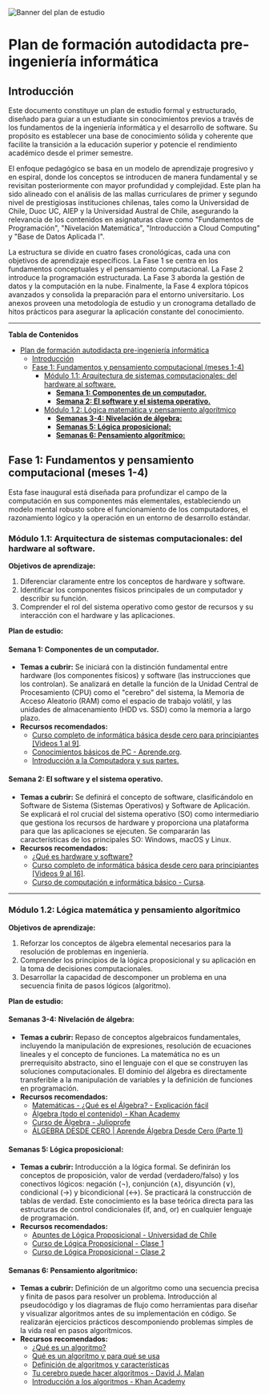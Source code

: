 ![Banner del plan de estudio](https://i.imgur.com/wKYTVLw.jpeg)

# Plan de formación autodidacta pre-ingeniería informática

## Introducción

Este documento constituye un plan de estudio formal y estructurado, diseñado para guiar a un estudiante sin conocimientos previos a través de los fundamentos de la ingeniería informática y el desarrollo de software. Su propósito es establecer una base de conocimiento sólida y coherente que facilite la transición a la educación superior y potencie el rendimiento académico desde el primer semestre.

El enfoque pedagógico se basa en un modelo de aprendizaje progresivo y en espiral, donde los conceptos se introducen de manera fundamental y se revisitan posteriormente con mayor profundidad y complejidad. Este plan ha sido alineado con el análisis de las mallas curriculares de primer y segundo nivel de prestigiosas instituciones chilenas, tales como la Universidad de Chile, Duoc UC, AIEP y la Universidad Austral de Chile, asegurando la relevancia de los contenidos en asignaturas clave como "Fundamentos de Programación", "Nivelación Matemática", "Introducción a Cloud Computing" y "Base de Datos Aplicada I".

La estructura se divide en cuatro fases cronológicas, cada una con objetivos de aprendizaje específicos. La Fase 1 se centra en los fundamentos conceptuales y el pensamiento computacional. La Fase 2 introduce la programación estructurada. La Fase 3 aborda la gestión de datos y la computación en la nube. Finalmente, la Fase 4 explora tópicos avanzados y consolida la preparación para el entorno universitario. Los anexos proveen una metodología de estudio y un cronograma detallado de hitos prácticos para asegurar la aplicación constante del conocimiento.

---

**Tabla de Contenidos**
- [Plan de formación autodidacta pre-ingeniería informática](#plan-de-formación-autodidacta-pre-ingeniería-informática)
  - [Introducción](#introducción)
  - [Fase 1: Fundamentos y pensamiento computacional (meses 1-4)](#fase-1-fundamentos-y-pensamiento-computacional-meses-1-4)
    - [Módulo 1.1: Arquitectura de sistemas computacionales: del hardware al software.](#módulo-11-arquitectura-de-sistemas-computacionales-del-hardware-al-software)
      - [**Semana 1: Componentes de un computador.**](#semana-1-componentes-de-un-computador)
      - [**Semana 2: El software y el sistema operativo.**](#semana-2-el-software-y-el-sistema-operativo)
    - [Módulo 1.2: Lógica matemática y pensamiento algorítmico](#módulo-12-lógica-matemática-y-pensamiento-algorítmico)
      - [**Semanas 3-4: Nivelación de álgebra:**](#semanas-3-4-nivelación-de-álgebra)
      - [**Semanas 5: Lógica proposicional:**](#semanas-5-lógica-proposicional)
      - [**Semanas 6: Pensamiento algorítmico:**](#semanas-6-pensamiento-algorítmico)


## Fase 1: Fundamentos y pensamiento computacional (meses 1-4)
Esta fase inaugural está diseñada para profundizar el campo de la computación en sus componentes más elementales, estableciendo un modelo mental robusto sobre el funcionamiento de los computadores, el razonamiento lógico y la operación en un entorno de desarrollo estándar.

### Módulo 1.1: Arquitectura de sistemas computacionales: del hardware al software.

**Objetivos de aprendizaje:**
1. Diferenciar claramente entre los conceptos de hardware y software.
2. Identificar los componentes físicos principales de un computador y describir su función.
3. Comprender el rol del sistema operativo como gestor de recursos y su interacción con el hardware y las aplicaciones.

**Plan de estudio:**

#### **Semana 1: Componentes de un computador.**
* **Temas a cubrir:** Se iniciará con la distinción fundamental entre hardware (los componentes físicos) y software (las instrucciones que los controlan). Se analizará en detalle la función de la Unidad Central de Procesamiento (CPU) como el "cerebro" del sistema, la Memoria de Acceso Aleatorio (RAM) como el espacio de trabajo volátil, y las unidades de almacenamiento (HDD vs. SSD) como la memoria a largo plazo.
*  **Recursos recomendados:**
    * [Curso completo de informática básica desde cero para principiantes \[Videos 1 al 9\]](https://www.youtube.com/playlist?list=PL2Z95CSZ1N4HLqf215jj9ZJgmWIXm7gOo).
    * [Conocimientos básicos de PC - Aprende.org](https://aprende.org/cursos/view/213).
    * [Introducción a la Computadora y sus partes.](https://cs.uns.edu.ar/materias/iocp/downloads/Clases%20Teoricas/Clase-01-Conceptos-basicos-Hardware.pdf)

#### **Semana 2: El software y el sistema operativo.**
* **Temas a cubrir:** Se definirá el concepto de software, clasificándolo en Software de Sistema (Sistemas Operativos) y Software de Aplicación. Se explicará el rol crucial del sistema operativo (SO) como intermediario que gestiona los recursos de hardware y proporciona una plataforma para que las aplicaciones se ejecuten. Se compararán las características de los principales SO: Windows, macOS y Linux.
* **Recursos recomendados:**
    * [¿Qué es hardware y software?](https://edu.gcfglobal.org/es/informatica-basica/que-es-hardware-y-software/1/)
    * [Curso completo de informática básica desde cero para principiantes \[Videos 9 al 16\]](https://www.youtube.com/playlist?list=PL2Z95CSZ1N4HLqf215jj9ZJgmWIXm7gOo).
    * [Curso de computación e informática básico - Cursa](https://cursa.app/es/curso-gratis/curso-de-computacion-e-informatica-basico-eec).


---
### Módulo 1.2: Lógica matemática y pensamiento algorítmico

**Objetivos de aprendizaje:**
1. Reforzar los conceptos de álgebra elemental necesarios para la resolución de problemas en ingeniería.
2. Comprender los principios de la lógica proposicional y su aplicación en la toma de decisiones computacionales.
3. Desarrollar la capacidad de descomponer un problema en una secuencia finita de pasos lógicos (algoritmo).


**Plan de estudio:**

#### **Semanas 3-4: Nivelación de álgebra:**
* **Temas a cubrir:** Repaso de conceptos algebraicos fundamentales, incluyendo la manipulación de expresiones, resolución de ecuaciones lineales y el concepto de funciones. La matemática no es un prerrequisito abstracto, sino el lenguaje con el que se construyen las soluciones computacionales. El dominio del álgebra es directamente transferible a la manipulación de variables y la definición de funciones en programación.
* **Recursos recomendados:**
  * [Matemáticas - ¿Qué es el Álgebra? - Explicación fácil](https://www.youtube.com/watch?v=TbBNa0kSW1A&ab_channel=SimplesMates)
  * [Álgebra (todo el contenido) - Khan Academy](https://es.khanacademy.org/math/algebra)
  * [Curso de Álgebra - Julioprofe](https://www.youtube.com/playlist?list=PLC6o1uTspYwEH261IhGF0xXhaY1EO-bST)
  * [ÁLGEBRA DESDE CERO | Aprende Álgebra Desde Cero (Parte 1)](https://www.youtube.com/watch?v=n46kqcHQ1oo&ab_channel=Algebraticos)


#### **Semanas 5: Lógica proposicional:**
* **Temas a cubrir:** Introducción a la lógica formal. Se definirán los conceptos de proposición, valor de verdad (verdadero/falso) y los conectivos lógicos: negación (¬), conjunción (∧), disyunción (∨), condicional (→) y bicondicional (↔). Se practicará la construcción de tablas de verdad. Este conocimiento es la base teórica directa para las estructuras de control condicionales (if, and, or) en cualquier lenguaje de programación.
* **Recursos recomendados:**
    * [Apuntes de Lógica Proposicional - Universidad de Chile](https://www.matematicas.ciencias.uchile.cl/juaco/section-1.html)
    * [Curso de Lógica Proposicional - Clase 1](https://www.youtube.com/watch?v=2IiOtVIixE0&ab_channel=ProfesorMarvez)
    * [Curso de Lógica Proposicional - Clase 2](https://www.youtube.com/watch?v=5OF19vhKr-I&ab_channel=ProfesorMarvez)

#### **Semanas 6: Pensamiento algorítmico:**
* **Temas a cubrir:** Definición de un algoritmo como una secuencia precisa y finita de pasos para resolver un problema. Introducción al pseudocódigo y los diagramas de flujo como herramientas para diseñar y visualizar algoritmos antes de su implementación en código. Se realizarán ejercicios prácticos descomponiendo problemas simples de la vida real en pasos algorítmicos.
* **Recursos recomendados:** 
  * [¿Qué es un algoritmo?](https://www.youtube.com/watch?v=U3CGMyjzlvM&ab_channel=MagicMarkers)
  * [Qué es un algoritmo y para qué se usa](https://www.youtube.com/watch?v=EkObhToiseo&ab_channel=GCFAprendeLibre)
  * [Definición de algoritmos y características](https://www.youtube.com/watch?v=Tu9OQSff-gw&ab_channel=EstudiaConMarisol)
  * [Tu cerebro puede hacer algoritmos - David J. Malan](https://www.youtube.com/watch?v=qluHZ1sV0I0&ab_channel=S%C3%A9Curioso%E2%80%94TED-Ed)
  * [Introducción a los algoritmos - Khan Academy](https://es.khanacademy.org/computing/computer-science/algorithms/intro-to-algorithms/v/what-are-algorithms)


